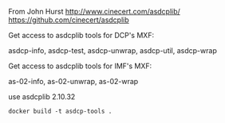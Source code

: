From John Hurst http://www.cinecert.com/asdcplib/ https://github.com/cinecert/asdcplib

Get access to asdcplib tools for DCP's MXF:

asdcp-info, asdcp-test, asdcp-unwrap,  asdcp-util, asdcp-wrap

Get access to asdcplib tools for IMF's MXF:

as-02-info, as-02-unwrap, as-02-wrap

use asdcplib 2.10.32

    docker build -t asdcp-tools .